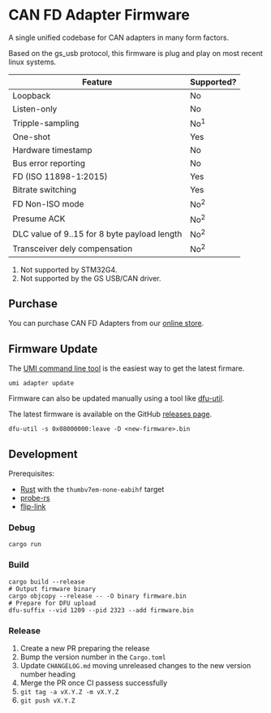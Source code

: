# CAN FD Adapter Firmware

A single unified codebase for CAN adapters in many form factors.

Based on the gs_usb protocol, this firmware is plug and play on most recent linux systems.

| Feature                                      | Supported?     |
| -------------------------------------------- | -------------- |
| Loopback                                     | No             |
| Listen-only                                  | No             |
| Tripple-sampling                             | No<sup>1</sup> |
| One-shot                                     | Yes            |
| Hardware timestamp                           | No             |
| Bus error reporting                          | No             |
| FD (ISO 11898-1:2015)                        | Yes            |
| Bitrate switching                            | Yes            |
| FD Non-ISO mode                              | No<sup>2</sup> |
| Presume ACK                                  | No<sup>2</sup> |
| DLC value of 9..15 for 8 byte payload length | No<sup>2</sup> |
| Transceiver dely compensation                | No<sup>2</sup> |

1. Not supported by STM32G4.
2. Not supported by the GS USB/CAN driver.

## Purchase

You can purchase CAN FD Adapters from our [online store](https://umi.engineering/products/can-fd-adapter).

## Firmware Update

The [UMI command line tool](https://umi.engineering/pages/command-line-tool) is the easiest way to get the latest firmare.

```shell
umi adapter update
```

Firmware can also be updated manually using a tool like [dfu-util](https://dfu-util.sourceforge.net/).

The latest firmware is available on the GitHub [releases page](https://github.com/umi-eng/adapter/releases/).

```shell
dfu-util -s 0x08000000:leave -D <new-firmware>.bin
```

## Development

Prerequisites:

- [Rust](https://www.rust-lang.org/tools/install) with the `thumbv7em-none-eabihf` target
- [probe-rs](https://probe.rs/)
- [flip-link](https://github.com/knurling-rs/flip-link?tab=readme-ov-file#installation)

### Debug

```shell
cargo run
```

### Build

```shell
cargo build --release
# Output firmware binary
cargo objcopy --release -- -O binary firmware.bin
# Prepare for DFU upload
dfu-suffix --vid 1209 --pid 2323 --add firmware.bin
```

### Release

1. Create a new PR preparing the release
2. Bump the version number in the `Cargo.toml`
3. Update `CHANGELOG.md` moving unreleased changes to the new version number heading
4. Merge the PR once CI passess successfully
5. `git tag -a vX.Y.Z -m vX.Y.Z`
6. `git push vX.Y.Z`
